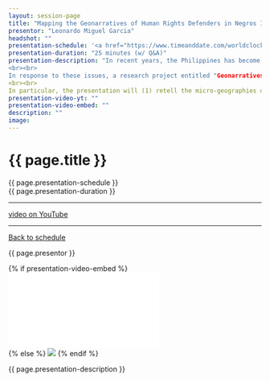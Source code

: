 ```yaml
---
layout: session-page
title: "Mapping the Geonarratives of Human Rights Defenders in Negros Island"
presentor: "Leonardo Miguel Garcia" 
headshot: ""
presentation-schedule: '<a href="https://www.timeanddate.com/worldclock/fixedtime.html?iso=2021-11-13T08:50:00Z">20 Nov 2021, 16:50 UTC+8</a>'
presentation-duration: "25 minutes (w/ Q&A)"
presentation-description: "In recent years, the Philippines has become one of the deadliest countries for human rights defenders (HRDs). At the epicenter of these are the struggles of HRDs in Negros Island, where more than 60 HRDs, lawyers, farmers, teachers, and church workers have been killed since 2017.
<br><br>
In response to these issues, a research project entitled "Geonarratives of Human Rights Defenders in Negros Island, Philippines" was conducted by the UP Department of Geography and Syracuse University Department of Geography and the Environment; through the funding support provided by the Commission on Human Rights - Research Division. The research analyzed the context-specific violence faced by HRDs in Negros Island, analyzing the spatial narratives of HRD harassment, threats, and deaths. The team conducted a spatially-oriented qualitative methodologies that highlighted the situatedness of harassments, threats, and deaths experienced by HRDs. 
<br><br>
In particular, the presentation will (1) retell the micro-geographies of HRDs and the emergent necropolitics in Negros Island; (2) share how HRDs construct ideas of risk and security in light of the attacks on HRDs; and (3) recount the coping strategies of HRDs to respond to the constant risk to their safety and well-being. Moreso, it aims to highlight the significance of mental maps drawn by the HRDs and the story map created by the team in understanding not just the actual locations of violence but more importantly, stories of everyday vulnerabilities and struggle faced by HRDs. "
presentation-video-yt: ""
presentation-video-embed: ""
description: ""
image:
---
```


<h1 class="color-pnm-blue">{{ page.title }}</h1>
<div class="row my-4">
<section class="col-lg-3">
<p class="small">{{ page.presentation-schedule }}<br>
{{ page.presentation-duration }}
</p>
<hr>
<p class="small">
<a href="{{ page.presentation-video-yt }}">video on YouTube</a>
</p>
<hr>
<p class="small"><a href="{{ site.baseurl }}/programme/">Back to schedule</a>
</p>
</section>
<section class="col-lg-9">
<p>{{ page.presentor }}</p>
{% if presentation-video-embed %}
<div class="embed-responsive embed-responsive-16by9">
<iframe class="mb-4 embed-responsive-item" src="{{ page.presentation-video-embed }}" frameborder="0" allow="accelerometer; autoplay; clipboard-write; encrypted-media; gyroscope; picture-in-picture" allowfullscreen></iframe>
</div>
{% else %}
<img class="img-fluid border border-primary rounded p-2" src="{{ site.baseurl }}/assets/img/site/pnm21-vid-placeholder.png">
{% endif %}
<p class="mt-4">{{ page.presentation-description }}
</p>
</section>
</div>
